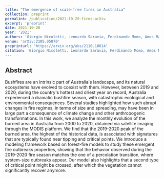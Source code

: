 ```yaml
---
title: "The emergence of scale-free fires in Australia"
collection: preprint
permalink: /publication/2021-10-20-fires-arXiv
excerpt: 'preprint'
date: 2021-10-20
year: '2021'
authors: 'Giorgio Nicoletti, Leonardo Saravia, Ferdinando Momo, Amos Maritan, Samir Suweis'
venue: 'arXiv:2105.05070'
preprinturl: 'https://arxiv.org/abs/2110.10014'
citation: 'Giorgio Nicoletti, Leonardo Saravia, Ferdinando Momo, Amos Maritan, Samir Suweis. The emergence of scale-free fires in Australia. arXiv:2110.10014 (2021).'
---
```


## Abstract
Bushfires are an intrinsic part of Australia's landscape, and its natural ecosystems have evolved to coexist with them. However, between 2019 and 2020, during the country's hottest and driest year on record, Australia experienced a dramatic bushfire season, with catastrophic ecological and environmental consequences. Several studies highlighted how such abrupt changes in fire regimes, in terms of size and spreading, may have been in large part a consequence of climate change and other anthropogenic transformations. In this work, we analyze the monthly evolution of the burned area in Australia from 2000 to 2020, obtained via satellite imaging through the MODIS platform. We find that the 2019-2020 peak of the burned area, the highest of the historical data, is associated with signatures that are typically found near tipping and critical points. We introduce a modeling framework based on forest-fire models to study these emergent fire outbreaks properties, showing that the behavior observed during the 2019-2020 fire season matches the one of a percolation transition, where system-size outbreaks appear. Our model also highlights that a second type of critical point might be crossed, after which the vegetation cannot significantly recover anymore.
